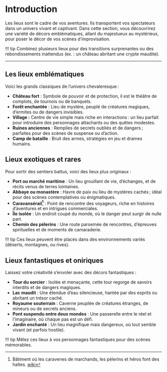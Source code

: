 # Introduction

Les lieux sont le cadre de vos aventures. Ils transportent vos spectateurs dans un univers vivant et captivant. Dans cette section, vous découvrirez une variété de décors emblématiques, allant du majestueux au mystérieux, pour poser le décor de vos scènes d’improvisation.

!!! tip
    Combinez plusieurs lieux pour des transitions surprenantes ou des rebondissements inattendus (ex. : un château abritant une crypte maudite).

---

## Les lieux emblématiques

Voici les grands classiques de l’univers chevaleresque :

- **Château fort** : Symbole de pouvoir et de protection, il est le théâtre de complots, de tournois ou de banquets.
- **Forêt enchantée** : Lieu de mystère, peuplé de créatures magiques, d’ermites ou de dangers invisibles.
- **Village :** Centre de vie simple mais riche en interactions : un lieu parfait pour introduire des personnages attachants ou des quêtes modestes.
- **Ruines anciennes** : Remplies de secrets oubliés et de dangers ; parfaites pour des scènes de suspense ou d’action.
- **Camp de bataille** : Bruit des armes, stratégies en jeu et drames humains.

## Lieux exotiques et rares

Pour sortir des sentiers battus, voici des lieux plus originaux :

- **Port ou marché maritime** : Un lieu grouillant de vie, d’échanges, et de récits venus de terres lointaines.
- **Abbaye ou monastère** : Havre de paix ou lieu de mystères cachés ; idéal pour des scènes contemplatives ou énigmatiques.
- **Caravansérail[^1]** : Point de rencontre des voyageurs, riche en histoires d’aventures et en intrigues commerciales.
- **Île isolée** : Un endroit coupé du monde, où le danger peut surgir de nulle part.
- **Chemin des pèlerins** : Une route parsemée de rencontres, d’épreuves spirituelles et de moments de camaraderie.

!!! tip
    Ces lieux peuvent être placés dans des environnements variés (déserts, montagnes, ou rives).

## Lieux fantastiques et oniriques

Laissez votre créativité s’envoler avec des décors fantastiques :

- **Tour du sorcier** : Isolée et menaçante, cette tour regorge de savoirs interdits et de dangers magiques.
- **Lac maudit** : Une étendue d’eau silencieuse, hantée par des esprits ou abritant un trésor caché.
- **Royaume souterrain** : Caverne peuplée de créatures étranges, de mineurs ou de secrets anciens.
- **Pont suspendu entre deux mondes** : Une passerelle entre le réel et l’imaginaire, où chaque pas est un défi.
- **Jardin enchanté** : Un lieu magnifique mais dangereux, où tout semble vivant (et parfois hostile).

!!! tip
    Mêlez ces lieux à vos personnages fantastiques pour des scènes mémorables.

[^1]: Bâtiment où les caravenes de marchands, les pélerins et héros font des haltes. [wiki](https://fr.wikipedia.org/wiki/Caravans%C3%A9rail)
